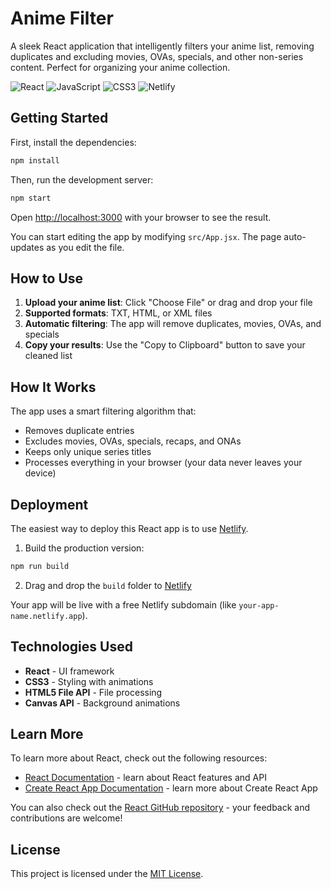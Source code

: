 # Anime Filter

A sleek React application that intelligently filters your anime list, removing duplicates and excluding movies, OVAs, specials, and other non-series content. Perfect for organizing your anime collection.

![React](https://img.shields.io/badge/React-18.2.0-61DAFB?logo=react&logoColor=white)
![JavaScript](https://img.shields.io/badge/JavaScript-ES6+-F7DF1E?logo=javascript&logoColor=black)
![CSS3](https://img.shields.io/badge/CSS3-Animations-1572B6?logo=css3&logoColor=white)
![Netlify](https://img.shields.io/badge/Deployment-Netlify-00C7B7?logo=netlify&logoColor=white)

## Getting Started

First, install the dependencies:

```bash
npm install
```

Then, run the development server:

```bash
npm start
```

Open [http://localhost:3000](http://localhost:3000) with your browser to see the result.

You can start editing the app by modifying `src/App.jsx`. The page auto-updates as you edit the file.

## How to Use

1. **Upload your anime list**: Click "Choose File" or drag and drop your file
2. **Supported formats**: TXT, HTML, or XML files
3. **Automatic filtering**: The app will remove duplicates, movies, OVAs, and specials
4. **Copy your results**: Use the "Copy to Clipboard" button to save your cleaned list

## How It Works

The app uses a smart filtering algorithm that:
- Removes duplicate entries
- Excludes movies, OVAs, specials, recaps, and ONAs
- Keeps only unique series titles
- Processes everything in your browser (your data never leaves your device)

## Deployment

The easiest way to deploy this React app is to use [Netlify](https://netlify.com).

1. Build the production version:
```bash
npm run build
```

2. Drag and drop the `build` folder to [Netlify](https://netlify.com)

Your app will be live with a free Netlify subdomain (like `your-app-name.netlify.app`).

## Technologies Used

- **React** - UI framework
- **CSS3** - Styling with animations
- **HTML5 File API** - File processing
- **Canvas API** - Background animations

## Learn More

To learn more about React, check out the following resources:

- [React Documentation](https://reactjs.org/docs/getting-started.html) - learn about React features and API
- [Create React App Documentation](https://facebook.github.io/create-react-app/docs/getting-started) - learn more about Create React App

You can also check out the [React GitHub repository](https://github.com/facebook/react) - your feedback and contributions are welcome!

## License

This project is licensed under the [MIT License](https://github.com/drishtiisharma/Anime-Filter/blob/main/LICENSE).
